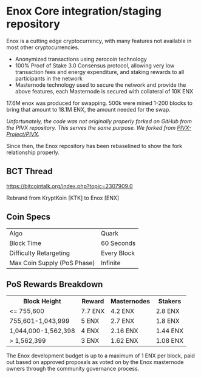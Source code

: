 Enox Core integration/staging repository
=====================================

Enox is a cutting edge cryptocurrency, with many features not available in most other cryptocurrencies.
- Anonymized transactions using zerocoin technology
- 100% Proof of Stake 3.0 Consensus protocol, allowing very low transaction fees and energy expenditure, and staking rewards to all participants in the network
- Masternode technology used to secure the network and provide the above features, each Masternode is secured
  with collateral of 10K ENX

17.6M enox was produced for swapping. 500k were mined 1-200 blocks to bring that amount to 18.1M ENX, the amount needed for the swap.

_Unfortunately, the code was not originally properly forked on GitHub from the PIVX repository. This serves the same purpose. We forked from [PIVX-Project/PIVX](https://github.com/PIVX-Project/PIVX/)._

Since then, the Enox repository has been rebaselined to show the fork relationship properly.

## BCT Thread ##

https://bitcointalk.org/index.php?topic=2307909.0

Rebrand from KryptKoin [KTK] to Enox [ENX]

## Coin Specs ##
<table>
<tr><td>Algo</td><td>Quark</td></tr>
<tr><td>Block Time</td><td>60 Seconds</td></tr>
<tr><td>Difficulty Retargeting</td><td>Every Block</td></tr>
<tr><td>Max Coin Supply (PoS Phase)</td><td>Infinite</td></tr>
</table>

## PoS Rewards Breakdown ##

<table>
<th>Block Height</th><th>Reward</th><th>Masternodes</th><th>Stakers</th>
<tr><td><= 755,600</td><td>7.7 ENX</td><td>4.2 ENX</td><td>2.8 ENX</td></tr>
<tr><td>755,601-1,043,999</td><td>5 ENX</td><td>2.7 ENX</td><td>1.8 ENX</td></tr>
<tr><td>1,044,000-1,562,398</td><td>4 ENX</td><td>2.16 ENX</td><td>1.44 ENX</td></tr>
<tr><td>> 1,562,399</td><td>3 ENX</td><td>1.62 ENX</td><td>1.08 ENX</td></tr>
</table>

The Enox development budget is up to a maximum of 1 ENX per block, paid out based on approved proposals as voted on by the Enox masternode owners through the community governance process.
